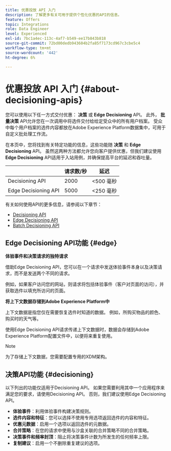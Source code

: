 ```yaml
---
title: 优惠投放 API 入门
description: 了解更多有关可用于提供个性化优惠的API的信息。
feature: Offers
topic: Integrations
role: Data Engineer
level: Experienced
exl-id: 7bc1a4ec-113c-4af7-b549-ee17b843b818
source-git-commit: 72bd00dedb943604b2fa85f7173cd967c3cbe5c4
workflow-type: tm+mt
source-wordcount: '442'
ht-degree: 6%

---
```


# 优惠投放 API 入门 {#about-decisioning-apis}

您可以使用以下任一方式交付优惠： **决策** 或 **Edge Decisioning** API。 此外， **批量决策** API允许您在一次调用中将选件交付给给定受众中的所有用户档案。 受众中每个用户档案的选件内容都放在Adobe Experience Platform数据集中，可用于自定义批处理工作流。

在本页中，您将找到有关特定功能的信息，这些功能随 **决策** 和 **Edge Decisioning** API。 虽然这两种方法都允许您向客户提供优惠，但我们建议使用 **Edge Decisioning** API适用于入站用例，并确保提高平台的延迟和吞吐量。

|  | 请求数/秒 | 延迟 |
|---|---|---|
| Decisioning API | 2000 | &lt;500 毫秒 |
| Edge Decisioning API | 5000 | &lt;250 毫秒 |

有关如何使用API的更多信息，请参阅以下章节：
* [Decisioning API](decisioning-api.md)
* [Edge Decisioning API](edge-decisioning-api.md)
* [Batch Decisioning API](batch-decisioning-api.md)

## Edge Decisioning API功能 {#edge}

**体验事件和决策请求的独特请求**

借助Edge Decisioning API，您可以在一个请求中发送体验事件本身以及决策请求，而不是发送两个不同的请求。

例如，如果客户访问您的网站，则请求将包括体验事件（客户对页面的访问），并获取选件以填充所访问的页面。

**将上下文数据存储到Adobe Experience Platform中**

上下文数据是指您仅在需要恢复选件时知道的数据。 例如，所购买物品的颜色、购买时的天气等。

使用Edge Decisioning API请求传递上下文数据时，数据会存储到Adobe Experience Platform配置文件中，以便将来重复使用。

>[!NOTE]
>
>为了存储上下文数据，您需要配置专用的XDM架构。

## 决策API功能 {#decisioning}

以下列出的功能仅适用于Decisioning API。 如果您需要利用其中一个应用程序来满足您的要求，请使用Decisioning API。 否则，我们建议使用Edge Decisioning API。

* **体验事件**：利用体验事件构建决策规则。
* **选件内容和特征**：您可以选择不使用专用选项返回选件的内容和特征。
* **优惠元数据**：启用一个选项以返回选件的元数据。
* **合并策略**：在您的请求中使用与沙盒关联的合并策略不同的合并策略。
* **决策事件和频率封顶**：阻止将决策事件计数为所发生的任何频率上限。
* **复制建议**：启用一个不删除重复建议的选项。
